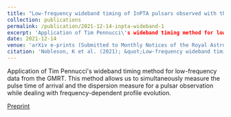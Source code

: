 ```yaml
---
title: "Low-frequency wideband timing of InPTA pulsars observed with the uGMRT"
collection: publications
permalink: /publication/2021-12-14-inpta-wideband-1
excerpt: 'Application of Tim Pennucci\'s wideband timing method for low-frequency data from the GMRT. This method allows us to simultaneously measure the pulse time of arrival and the dispersion measure for a pulsar observation while dealing with frequency-dependent profile evolution.'
date: 2021-12-14
venue: 'arXiv e-prints (Submitted to Monthly Notices of the Royal Astronomical Society)'
citation: 'Nobleson, K et al. (2021); &quot;Low-frequency wideband timing of InPTA pulsars observed with the uGMRT.&quot; <i>arXiv e-prints</i>; 2112.06908.'
---
```

Application of Tim Pennucci's wideband timing method for low-frequency data from the GMRT. This method allows us to simultaneously measure the pulse time of arrival and the dispersion measure for a pulsar observation while dealing with frequency-dependent profile evolution.

[Preprint](https://arxiv.org/abs/2112.06908)
